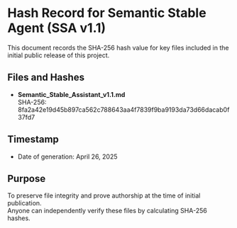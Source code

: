 # Hash Record for Semantic Stable Agent (SSA v1.1)

This document records the SHA-256 hash value for key files included in the initial public release of this project.

## Files and Hashes

- **Semantic_Stable_Assistant_v1.1.md**  
  SHA-256: 8fa2a42e19d45b897ca562c788643aa4f7839f9ba9193da73d66dacab0f37fd7

## Timestamp

- Date of generation: April 26, 2025

## Purpose

To preserve file integrity and prove authorship at the time of initial publication.  
Anyone can independently verify these files by calculating SHA-256 hashes.
